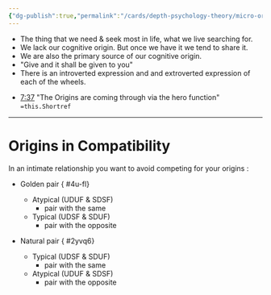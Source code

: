 ```yaml
---
{"dg-publish":true,"permalink":"/cards/depth-psychology-theory/micro-origin/","created":"2023-01-12T14:02:55.879+01:00","updated":"2023-05-23T14:51:40.236+02:00"}
---
```



- The thing that we need & seek most in life, what we live searching for. 
- We lack our cognitive origin. But once we have it we tend to share it. 
- We are also the primary source of our cognitive origin. 
- "Give and it shall be given to you"
- There is an introverted expression and and extroverted expression of each of the wheels. 

<div class="transclusion internal-embed is-loaded"><div class="markdown-embed">



- [7:37](https://www.youtube.com/watch?v=mB0tLRRTrao&t=457s) "The Origins are coming through via the hero function" `=this.Shortref` 

</div></div>

---
# Origins in Compatibility 
In an intimate relationship you want to avoid competing for your origins : 

- Golden pair
{ #4u-fl}

	- Atypical (UDUF & SDSF)
		- pair with the same 
	- Typical (UDSF & SDUF)
		- pair with the opposite 

- Natural pair
{ #2yvq6}

	- Typical (UDSF & SDUF)
		- pair with the same
	- Atypical (UDUF & SDSF)
		- pair with the opposite 


